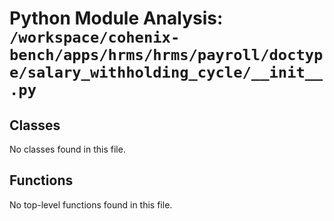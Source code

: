 # Python Module Analysis: `/workspace/cohenix-bench/apps/hrms/hrms/payroll/doctype/salary_withholding_cycle/__init__.py`

## Classes

No classes found in this file.


## Functions

No top-level functions found in this file.
